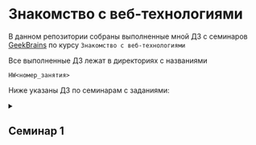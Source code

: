 # Знакомство с веб-технологиями

В данном репозитории собраны выполненные мной ДЗ с семинаров [GeekBrains](https://gb.ru) по курсу `Знакомство с веб-технологиями`

Все выполненные ДЗ лежат в директориях с названиями

`HW<номер_занятия>`

Ниже указаны ДЗ по семинарам с заданиями:

<details><summary><h2>Семинар 1</h2></summary>

  1. Определите, на каком протоколе работает сайт youtube.com

  2. Создайте файл 2_analyze.txt, в котором проанализируйте структуру страницы сайта https://ru.wikipedia.org/, а именно нужно описать (коротко, своими словами), какие блоки есть на сайте, что в этих блоках находится

  3. Внесите не менее 10 изменений на страницу любой статьи сайта https://ru.wikipedia.org/, с помощью инструмента разработчика и представьте два скриншота было/стало

  4. Создайте прототип низкой детализации сайта https://dzen.ru/ с помощью сайта https://wireframe.cc/. Предоставьте скриншот того, что получилось

</details>